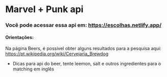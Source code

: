 # Marvel + Punk api

### Você pode acessar essa api em: https://escolhas.netlify.app/
#### Orientações:

Na página Beers, é possível obter alguns resultados para a pesquisa aqui: https://pt.wikipedia.org/wiki/Cervejaria_Brewdog

* Dicas para api do beer, tente leemon, salt e outros ingredientes para o matching em inglês
